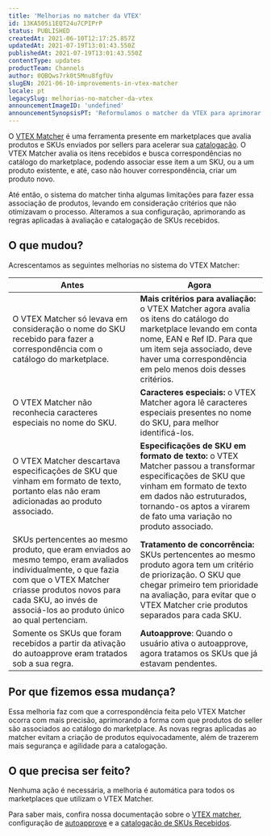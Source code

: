 ```yaml
---
title: 'Melhorias no matcher da VTEX'
id: 13KA505i1EQT24u7CPIPrP
status: PUBLISHED
createdAt: 2021-06-10T12:17:25.857Z
updatedAt: 2021-07-19T13:01:43.550Z
publishedAt: 2021-07-19T13:01:43.550Z
contentType: updates
productTeam: Channels
author: 0QBQws7rk0t5Mnu8fgfUv
slugEN: 2021-06-10-improvements-in-vtex-matcher
locale: pt
legacySlug: melhorias-no-matcher-da-vtex
announcementImageID: 'undefined'
announcementSynopsisPT: 'Reformulamos o matcher da VTEX para aprimorar a catalogação de SKUs do seller, no marketplace'
---
```


O [VTEX Matcher](/pt/tutorial/understanding-vtex-matcher-scoring--tutorials_424) é uma ferramenta presente em marketplaces que avalia produtos e SKUs enviados por sellers para acelerar sua [catalogação](/pt/tutorial/sugerindo-e-aprovando-skus/). O VTEX Matcher avalia os itens recebidos e busca correspondências no catálogo do marketplace, podendo associar esse item a um SKU, ou a um produto existente, e até, caso não houver correspondência, criar um produto novo.

Até então, o sistema do matcher tinha algumas limitações para fazer essa associação de produtos, levando em consideração critérios que não otimizavam o processo. Alteramos a sua configuração, aprimorando as regras aplicadas à avaliação e catalogação de SKUs recebidos.

## O que mudou?

Acrescentamos as seguintes melhorias no sistema do VTEX Matcher: 

| Antes                                                                                                                                                                                                                                  | Agora                                                                                                                                                                                                                                |
|----------------------------------------------------------------------------------------------------------------------------------------------------------------------------------------------------------------------------------------|--------------------------------------------------------------------------------------------------------------------------------------------------------------------------------------------------------------------------------------|
| O VTEX Matcher só levava em consideração o nome do SKU recebido para fazer a correspondência com o catálogo do marketplace.                                                                                                                 | __Mais critérios para avaliação:__ o VTEX Matcher agora avalia os itens do catálogo do marketplace levando em conta nome, EAN e Ref ID. Para que um item seja associado, deve haver uma correspondência em pelo menos dois desses critérios.  |
| O VTEX Matcher não reconhecia caracteres especiais no nome do SKU.                                                                                                                                                                          | __Caracteres especiais:__ o VTEX Matcher agora lê caracteres especiais presentes no nome do SKU, para melhor identificá-los.                                                                                                                  |
| O VTEX Matcher descartava especificações de SKU que vinham em formato de texto, portanto elas não eram adicionadas ao produto associado.                                                                                                    | __Especificações de SKU em formato de texto:__ o VTEX Matcher passou a transformar especificações de SKU que vinham em formato de texto em dados não estruturados, tornando-os aptos a virarem de fato uma variação no produto associado.     |
| SKUs pertencentes ao mesmo produto, que eram enviados ao mesmo tempo, eram avaliados individualmente, o que fazia com que o VTEX Matcher criasse produtos novos para cada SKU, ao invés de associá-los ao produto único ao qual pertenciam. | __Tratamento de concorrência:__ SKUs pertencentes ao mesmo produto agora tem um critério de priorização. O SKU que chegar primeiro tem prioridade na avaliação, para evitar que o VTEX Matcher crie produtos separados para cada SKU.         |
| Somente os SKUs que foram recebidos a partir da ativação do autoapprove eram tratados sob a sua regra.                                                                                                                                 | __Autoapprove__: Quando o usuário ativa o autoapprove, agora tratamos os SKUs que já estavam pendentes.                                                                                                                                  |

## Por que fizemos essa mudança?
Essa melhoria faz com que a correspondência feita pelo VTEX Matcher ocorra com mais precisão, aprimorando a forma com que produtos do seller são associados ao catálogo do marketplace. As novas regras aplicadas ao matcher evitam a criação de produtos equivocadamente, além de trazerem mais segurança e agilidade para a catalogação. 

## O que precisa ser feito?
Nenhuma ação é necessária, a melhoria é automática para todos os marketplaces que utilizam o VTEX Matcher.

Para saber mais, confira nossa documentação sobre o [VTEX matcher](/pt/tutorial/understanding-vtex-matcher-scoring--tutorials_424), configuração de [autoapprove](https://developers.vtex.com/vtex-rest-api/reference/sku-approval-settings#activate-autoapprove-for-account) e a [catalogação de SKUs Recebidos](/pt/tutorial/sugerindo-e-aprovando-skus/).

